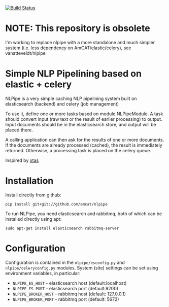 [![Build Status](https://travis-ci.org/amcat/nlpipe.svg?branch=master)](https://travis-ci.org/amcat/nlpipe)

# NOTE: This repository is obsolete

I'm working to replace nlpipe with a more standalone and much simpler system (i.e. less dependency on AmCAT/elastic/celery), see vanatteveldt/nlpipe

# Simple NLP Pipelining based on elastic + celery

NLPipe is a very simple caching NLP pipelining system built on elasticsearch (backend) and celery (job management)

To use it, define one or more tasks based on module.NLPipeModule. 
A task should convert input (raw text or the result of earlier processing) to output.
Input documents should be in the elasticsearch store, and output will be placed there.

A calling application can then ask for the results of one or more documents. 
If the documents are already processed (cached), the result is immediately returned.
Otherwise, a processing task is placed on the celery queue. 

Inspired by [xtas](http://xtas.net)

# Installation

Install directly from github:

```{sh}
pip install git+git://github.com/amcat/nlpipe
```

To run NLPipe, you need elasticsearch and rabbitmq, both of which can be installed directly using apt:

```{sh}
sudo apt-get install elasticsearch rabbitmq-server
```

# Configuration

Configuration is contained in the `nlpipe/esconfig.py` and `nlpipe/celeryconfig.py` modules.
System (site) settings can be set using environment variables, in particular:


 - `NLPIPE_ES_HOST` - elasticsearch host (default:localhost) 
 - `NLPIPE_ES_PORT` - elasticsearch port (default:9200)
 - `NLPIPE_BROKER_HOST` - rabbitmq host (default: 127.0.0.1)
 - `NLPIPE_BROKER_PORT` - rabbitmq port (default: 5672)


